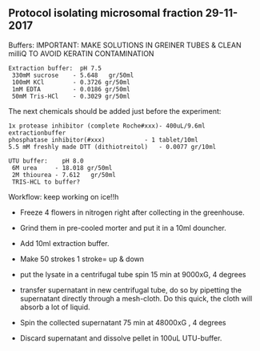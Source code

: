 ## Protocol isolating microsomal fraction						29-11-2017

Buffers:     IMPORTANT: MAKE SOLUTIONS IN GREINER TUBES & CLEAN milliQ TO AVOID KERATIN CONTAMINATION

```
Extraction buffer:  pH 7.5
 330mM sucrose    - 5.648   gr/50ml
 100mM KCl        - 0.3726 gr/50ml
 1mM EDTA         - 0.0186 gr/50ml
 50mM Tris-HCl    - 0.3029 gr/50ml
```

The next chemicals should be added just before the experiment:

```
1x protease inhibitor (complete Roche#xxx)- 400uL/9.6ml extractionbuffer
phosphatase inhibitor(#xxx) 		  - 1 tablet/10ml
5.5 mM freshly made DTT (dithiotreitol)	  - 0.0077 gr/10ml
```
```
UTU buffer:    pH 8.0
 6M urea     - 18.018 gr/50ml
 2M thiourea - 7.612   gr/50ml
 TRIS-HCL to buffer?
```

Workflow:  keep working on ice!!h
-	Freeze 4 flowers in nitrogen right after collecting in the greenhouse.

-	Grind them in pre-cooled morter and put it in a 10ml douncher.

-	Add 10ml extraction buffer.

-	Make 50 strokes		 1 stroke= up & down

-	put the lysate in a centrifugal tube
spin 15 min at 9000xG, 4 degrees

-	 transfer supernatant in new centrifugal tube, do so by pipetting the supernatant directly through a mesh-cloth. Do this quick, the cloth will absorb a lot of liquid.

-	Spin the collected supernatant 75 min at 48000xG , 4 degrees

-	Discard supernatant and dissolve pellet in 100uL  UTU-buffer.
